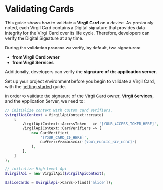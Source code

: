 # Validating Cards

This guide shows how to validate a **Virgil Card** on a device. As previously noted, each Virgil Card contains a Digital signature that provides data integrity for the Virgil Card over its life cycle. Therefore, developers can verify the Digital Signature at any time.

During the validation process we verify, by default, two signatures:
- **from Virgil Card owner**
- **from Virgil Services**

Additionally, developers can verify the **signature of the application server**.

Set up your project environment before you begin to validate a Virgil Card, with the [getting started](/documentation/guides/configuration/client-configuration.md) guide.

In order to validate the signature of the Virgil Card owner, **Virgil Services**, and the Application Server, we need to:

```php
// initialize context with custom card verifiers.
$virgilApiContext = VirgilApiContext::create(
    [
        VirgilApiContext::AccessToken   => '[YOUR_ACCESS_TOKEN_HERE]',
        VirgilApiContext::CardVerifiers => [
            new CardVerifier(
                '[YOUR_CARD_ID_HERE]',
                Buffer::fromBase64('[YOUR_PUBLIC_KEY_HERE]')
            ),
        ],
    ]
);

// initialize High level Api
$virgilApi = new VirgilApi($virgilApiContext);

$aliceCards = $virgilApi->Cards->find(['alice']);
```
